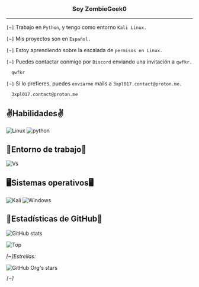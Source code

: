 <center><h3>Soy ZombieGeek0</h3></center>

<hr>

`[~]` Trabajo en `Python`, y tengo como entorno `Kali Linux.`

`[~]` Mis proyectos son en `Español.`

`[~]` Estoy aprendiendo sobre la escalada de `permisos en Linux.`

`[~]` Puedes contactar conmigo por `Discord` enviando una invitación a `qwfkr.`

      qwfkr

`[~]` Si lo prefieres, puedes `enviarme` mails a `3xpl017.contact@proton.me.`

      3xpl017.contact@proton.me

## ✌️Habilidades✌️
![Linux](https://img.shields.io/badge/Linux-FCC624?style=for-the-badge&logo=linux&logoColor=black)
![python](https://img.shields.io/badge/Python-14354C?style=for-the-badge&logo=python&logoColor=white)

## 🤔Entorno de trabajo🤔
![Vs](https://img.shields.io/badge/Visual_Studio_Code-0078D4?style=for-the-badge&logo=visual%20studio%20code&logoColor=white)

## 🖥️Sistemas operativos🖥️
![Kali](https://img.shields.io/badge/Kali_Linux-557C94?style=for-the-badge&logo=kali-linux&logoColor=white)
![Windows](https://img.shields.io/badge/Windows-0078D6?style=for-the-badge&logo=windows&logoColor=white)

## 🗿Estadísticas de GitHub🗿
![GitHub stats](https://github-readme-stats.vercel.app/api?username=ZombieGeek0&show_icons=true&theme=radical)


![Top](https://github-readme-stats.vercel.app/api/top-langs/?username=ZombieGeek0&hide_progress=true&theme=radical)

*[~]Estrellas:*

![GitHub Org's stars](https://img.shields.io/github/stars/camilafernanda?style=social)

*`[~]`*
